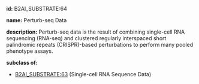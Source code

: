 **id:** B2AI_SUBSTRATE:64

**name:** Perturb-seq Data

**description:** Perturb-seq data is the result of combining single-cell RNA sequencing (RNA-seq) and clustered regularly interspaced short palindromic repeats (CRISPR)-based perturbations to perform many pooled phenotype assays.

**subclass of:**

- [B2AI_SUBSTRATE:63](../substrates/single-cell-rna-sequence-data.markdown) (Single-cell RNA Sequence Data)
